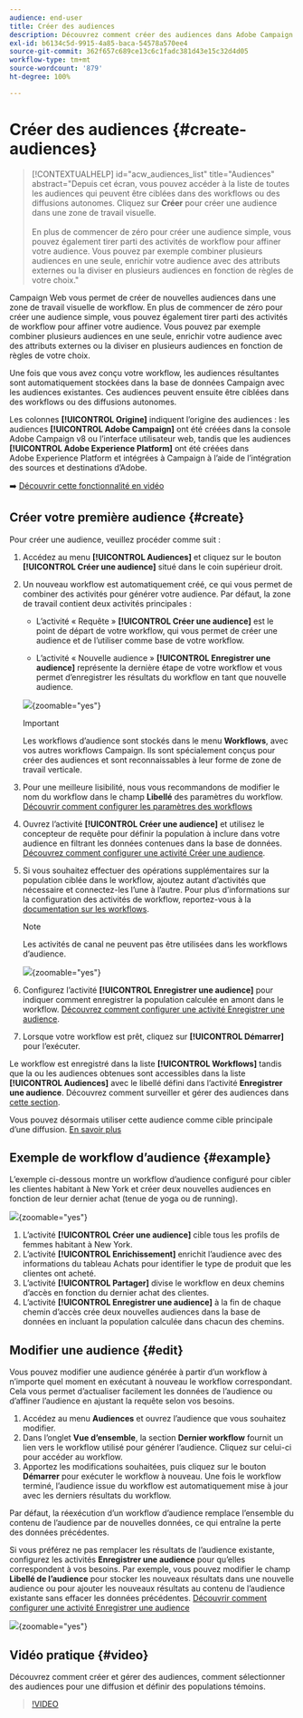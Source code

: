 ```yaml
---
audience: end-user
title: Créer des audiences
description: Découvrez comment créer des audiences dans Adobe Campaign Web
exl-id: b6134c5d-9915-4a85-baca-54578a570ee4
source-git-commit: 362f657c689ce13c6c1fadc381d43e15c32d4d05
workflow-type: tm+mt
source-wordcount: '879'
ht-degree: 100%

---
```


# Créer des audiences {#create-audiences}

>[!CONTEXTUALHELP]
>id="acw_audiences_list"
>title="Audiences"
>abstract="Depuis cet écran, vous pouvez accéder à la liste de toutes les audiences qui peuvent être ciblées dans des workflows ou des diffusions autonomes. Cliquez sur **Créer** pour créer une audience dans une zone de travail visuelle.<br/><br/>En plus de commencer de zéro pour créer une audience simple, vous pouvez également tirer parti des activités de workflow pour affiner votre audience. Vous pouvez par exemple combiner plusieurs audiences en une seule, enrichir votre audience avec des attributs externes ou la diviser en plusieurs audiences en fonction de règles de votre choix."

<!--
[!CONTEXTUALHELP]
>id="acw_audiences_create_settings"
>title="Audience settings"
>abstract="Enter the name of the audience and additional options, then click the **Create Audience** button."-->

Campaign Web vous permet de créer de nouvelles audiences dans une zone de travail visuelle de workflow. En plus de commencer de zéro pour créer une audience simple, vous pouvez également tirer parti des activités de workflow pour affiner votre audience. Vous pouvez par exemple combiner plusieurs audiences en une seule, enrichir votre audience avec des attributs externes ou la diviser en plusieurs audiences en fonction de règles de votre choix.

Une fois que vous avez conçu votre workflow, les audiences résultantes sont automatiquement stockées dans la base de données Campaign avec les audiences existantes. Ces audiences peuvent ensuite être ciblées dans des workflows ou des diffusions autonomes.

Les colonnes **[!UICONTROL Origine]** indiquent l’origine des audiences : les audiences **[!UICONTROL Adobe Campaign]** ont été créées dans la console Adobe Campaign v8 ou l’interface utilisateur web, tandis que les audiences **[!UICONTROL Adobe Experience Platform]** ont été créées dans Adobe Experience Platform et intégrées à Campaign à l’aide de l’intégration des sources et destinations d’Adobe.

➡️ [Découvrir cette fonctionnalité en vidéo](#video)

## Créer votre première audience {#create}

Pour créer une audience, veuillez procéder comme suit :

1. Accédez au menu **[!UICONTROL Audiences]** et cliquez sur le bouton **[!UICONTROL Créer une audience]** situé dans le coin supérieur droit.

1. Un nouveau workflow est automatiquement créé, ce qui vous permet de combiner des activités pour générer votre audience. Par défaut, la zone de travail contient deux activités principales :

   * L’activité « Requête » **[!UICONTROL Créer une audience]** est le point de départ de votre workflow, qui vous permet de créer une audience et de l’utiliser comme base de votre workflow.

   * L’activité « Nouvelle audience » **[!UICONTROL Enregistrer une audience]** représente la dernière étape de votre workflow et vous permet d’enregistrer les résultats du workflow en tant que nouvelle audience.

   ![](assets/create-audience-blank.png){zoomable=&quot;yes&quot;}

   >[!IMPORTANT]
   >
   >Les workflows d’audience sont stockés dans le menu **Workflows**, avec vos autres workflows Campaign. Ils sont spécialement conçus pour créer des audiences et sont reconnaissables à leur forme de zone de travail verticale.

1. Pour une meilleure lisibilité, nous vous recommandons de modifier le nom du workflow dans le champ **Libellé** des paramètres du workflow. [Découvrir comment configurer les paramètres des workflows](../workflows/workflow-settings.md)

1. Ouvrez l’activité **[!UICONTROL Créer une audience]** et utilisez le concepteur de requête pour définir la population à inclure dans votre audience en filtrant les données contenues dans la base de données. [Découvrez comment configurer une activité Créer une audience](../workflows/activities/build-audience.md).

1. Si vous souhaitez effectuer des opérations supplémentaires sur la population ciblée dans le workflow, ajoutez autant d’activités que nécessaire et connectez-les l’une à l’autre. Pour plus d’informations sur la configuration des activités de workflow, reportez-vous à la [documentation sur les workflows](../workflows/activities/about-activities.md).

   >[!NOTE]
   >
   >Les activités de canal ne peuvent pas être utilisées dans les workflows d’audience.

   ![](assets/audience-creation-canvas.png){zoomable=&quot;yes&quot;}

1. Configurez l’activité **[!UICONTROL Enregistrer une audience]** pour indiquer comment enregistrer la population calculée en amont dans le workflow. [Découvrez comment configurer une activité Enregistrer une audience](../workflows/activities/save-audience.md).

1. Lorsque votre workflow est prêt, cliquez sur **[!UICONTROL Démarrer]** pour l’exécuter.

Le workflow est enregistré dans la liste **[!UICONTROL Workflows]** tandis que la ou les audiences obtenues sont accessibles dans la liste **[!UICONTROL Audiences]** avec le libellé défini dans l’activité **Enregistrer une audience**. Découvrez comment surveiller et gérer des audiences dans [cette section](manage-audience.md).

Vous pouvez désormais utiliser cette audience comme cible principale d’une diffusion. [En savoir plus](add-audience.md)

## Exemple de workflow d’audience {#example}

L’exemple ci-dessous montre un workflow d’audience configuré pour cibler les clientes habitant à New York et créer deux nouvelles audiences en fonction de leur dernier achat (tenue de yoga ou de running).

![](assets/audiences-example.png){zoomable=&quot;yes&quot;}

1. L’activité **[!UICONTROL Créer une audience]** cible tous les profils de femmes habitant à New York.
1. L’activité **[!UICONTROL Enrichissement]** enrichit l’audience avec des informations du tableau Achats pour identifier le type de produit que les clientes ont acheté.
1. L’activité **[!UICONTROL Partager]** divise le workflow en deux chemins d’accès en fonction du dernier achat des clientes.
1. L’activité **[!UICONTROL Enregistrer une audience]** à la fin de chaque chemin d’accès crée deux nouvelles audiences dans la base de données en incluant la population calculée dans chacun des chemins.

## Modifier une audience {#edit}

Vous pouvez modifier une audience générée à partir d’un workflow à n’importe quel moment en exécutant à nouveau le workflow correspondant. Cela vous permet d’actualiser facilement les données de l’audience ou d’affiner l’audience en ajustant la requête selon vos besoins.

1. Accédez au menu **Audiences** et ouvrez l’audience que vous souhaitez modifier.
1. Dans l’onglet **Vue d’ensemble**, la section **Dernier workflow** fournit un lien vers le workflow utilisé pour générer l’audience. Cliquez sur celui-ci pour accéder au workflow.
1. Apportez les modifications souhaitées, puis cliquez sur le bouton **Démarrer** pour exécuter le workflow à nouveau. Une fois le workflow terminé, l’audience issue du workflow est automatiquement mise à jour avec les derniers résultats du workflow.

Par défaut, la réexécution d’un workflow d’audience remplace l’ensemble du contenu de l’audience par de nouvelles données, ce qui entraîne la perte des données précédentes.

Si vous préférez ne pas remplacer les résultats de l’audience existante, configurez les activités **Enregistrer une audience** pour qu’elles correspondent à vos besoins. Par exemple, vous pouvez modifier le champ **Libellé de l’audience** pour stocker les nouveaux résultats dans une nouvelle audience ou pour ajouter les nouveaux résultats au contenu de l’audience existante sans effacer les données précédentes. [Découvrir comment configurer une activité Enregistrer une audience](../workflows/activities/save-audience.md)

![](assets/edit-audience-save.png){zoomable=&quot;yes&quot;}

## Vidéo pratique {#video}

Découvrez comment créer et gérer des audiences, comment sélectionner des audiences pour une diffusion et définir des populations témoins.

>[!VIDEO](https://video.tv.adobe.com/v/3425861?quality=12)
